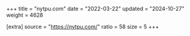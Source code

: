 +++
title = "nytpu.com"
date = "2022-03-22"
updated = "2024-10-27"
weight = 4628

[extra]
source = "https://nytpu.com/"
ratio = 58
size = 5
+++
